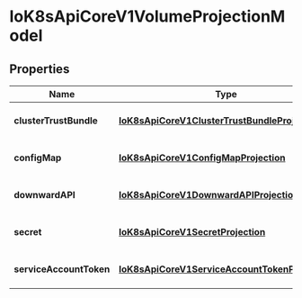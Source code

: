 # IoK8sApiCoreV1VolumeProjectionModel

## Properties

Name | Type | Description | Notes
------------ | ------------- | ------------- | -------------
**clusterTrustBundle** | [**IoK8sApiCoreV1ClusterTrustBundleProjection**](IoK8sApiCoreV1ClusterTrustBundleProjection.md) |  | [optional] [default to undefined]
**configMap** | [**IoK8sApiCoreV1ConfigMapProjection**](IoK8sApiCoreV1ConfigMapProjection.md) |  | [optional] [default to undefined]
**downwardAPI** | [**IoK8sApiCoreV1DownwardAPIProjection**](IoK8sApiCoreV1DownwardAPIProjection.md) |  | [optional] [default to undefined]
**secret** | [**IoK8sApiCoreV1SecretProjection**](IoK8sApiCoreV1SecretProjection.md) |  | [optional] [default to undefined]
**serviceAccountToken** | [**IoK8sApiCoreV1ServiceAccountTokenProjection**](IoK8sApiCoreV1ServiceAccountTokenProjection.md) |  | [optional] [default to undefined]


